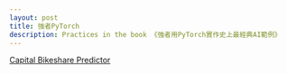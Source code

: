 ```yaml
---
layout: post
title: 強者PyTorch
description: Practices in the book 《強者用PyTorch實作史上最經典AI範例》
---
```


[Capital Bikeshare Predictor](https://baliuzeger.github.io/sjl/blog/2022/kionge_3_sharebike)
